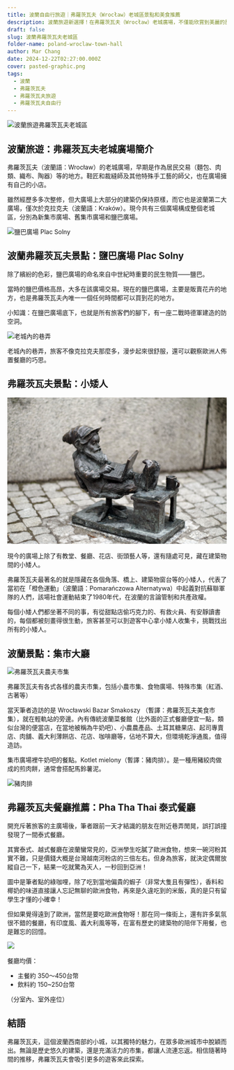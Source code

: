 ```yaml
---
title: 波蘭自由行旅遊｜弗羅茨瓦夫（Wrocław）老城區景點和美食推薦
description: 波蘭旅遊新選擇！在弗羅茨瓦夫（Wrocław）老城廣場，不僅能欣賞到美麗的歷史建築，還能品嚐到地道的波蘭美食，感受當地熱情好客的氛圍。
draft: false
slug: 波蘭弗羅茨瓦夫老城區
folder-name: poland-wroclaw-town-hall
author: Mar Chang
date: 2024-12-22T02:27:00.000Z
cover: pasted-graphic.png
tags:
  - 波蘭
  - 弗羅茨瓦夫
  - 弗羅茨瓦夫旅遊
  - 弗羅茨瓦夫自由行
---
```

![波蘭旅遊弗羅茨瓦夫老城區](pasted-graphic.png "波蘭旅遊弗羅茨瓦夫老城區")

## 波蘭旅遊：弗羅茨瓦夫老城廣場簡介

弗羅茨瓦夫（波蘭語：Wrocław）的老城廣場，早期是作為居民交易（麵包、肉類、織布、陶器）等的地方。鞋匠和裁縫師及其他特殊手工藝的師父，也在廣場擁有自己的小店。

雖然經歷多多次整修，但大廣場上大部分的建築仍保持原樣，而它也是波蘭第二大廣場，僅次於克拉克夫（波蘭語：Kraków）。現今共有三個廣場構成整個老城區，分別為新集市廣場、舊集市廣場和鹽巴廣場。

![鹽巴廣場 Plac Solny](pasted-graphic-1.png "鹽巴廣場 Plac Solny")

## 波蘭弗羅茨瓦夫景點：鹽巴廣場 Plac Solny

除了繽紛的色彩，鹽巴廣場的命名來自中世紀時重要的民生物質——鹽巴。

當時的鹽巴價格高昂，大多在該廣場交易。現在的鹽巴廣場，主要是販賣花卉的地方，也是弗羅茨瓦夫內唯一一個任何時間都可以買到花的地方。

小知識：在鹽巴廣場底下，也就是所有旅客們的腳下，有一座二戰時德軍建造的防空洞。

![老城內的巷弄](pasted-graphic-2.png "老城內的巷弄")

老城內的巷弄，旅客不像克拉克夫那麼多，漫步起來很舒服，還可以觀察歐洲人佈置餐廳的巧思。

## 弗羅茨瓦夫景點：小矮人

![弗羅茨瓦夫隱藏小矮人](pasted-graphic-3.png "弗羅茨瓦夫隱藏小矮人")

現今的廣場上除了有教堂、餐廳、花店、街頭藝人等，還有隨處可見，藏在建築物間的小矮人。

弗羅茨瓦夫最著名的就是隱藏在各個角落、橋上、建築物窗台等的小矮人，代表了當初在「橙色運動」（波蘭語：Pomarańczowa Alternatywa）中起義對抗蘇聯軍隊的人們，該場社會運動結束了1980年代，在波蘭的言論管制和共產政權。

每個小矮人們都坐著不同的事，有從甜點店偷巧克力的、有救火員、有安靜讀書的，每個都被刻畫得很生動，旅客甚至可以到遊客中心拿小矮人收集卡，挑戰找出所有的小矮人。

## 波蘭景點：集市大廳

![弗羅茨瓦夫農夫市集](pasted-graphic-4.png "弗羅茨瓦夫農夫市集")

弗羅茨瓦夫有各式各樣的農夫市集，包括小農市集、食物廣場、特殊市集（紅酒、古著等）

當天筆者造訪的是 Wrocławski Bazar Smakoszy （暫譯：弗羅茨瓦夫美食市集），就在輕軌站的旁邊。內有傳統波蘭菜餐館（比外面的正式餐廳便宜一點，類似台灣的便當店，在當地被稱為牛奶吧）、小農農產品、土耳其糖果店、起司專賣店、肉舖、義大利薄餅店、花店、咖啡廳等，佔地不算大，但環境乾淨通風，值得造訪。

集市廣場裡牛奶吧的餐點。Kotlet mielony（暫譯：豬肉排）。是一種用豬絞肉做成的煎肉餅，通常會搭配馬鈴薯泥。

![豬肉排](pasted-graphic-5.png "豬肉排")

## 弗羅茨瓦夫餐廳推薦：Pha Tha Thai 泰式餐廳

開充斥著旅客的主廣場後，筆者跟前一天才結識的朋友在附近巷弄閒晃，誤打誤撞發現了一間泰式餐廳。

其實泰式、越式餐廳在波蘭蠻常見的，亞洲學生吃膩了歐洲食物，想來一碗河粉其實不難，只是價錢大概是台灣越南河粉店的三倍左右。但身為旅客，就決定偶爾放縱自己一下，結果一吃就驚為天人，一秒回到亞洲！

圖中是筆者點的綠咖哩，除了吃到當地偏貴的蝦子（非常大隻且有彈性），香料和椰奶的味道直接讓人忘記無聊的歐洲食物，再來是久違吃到的米飯，真的是只有留學生才懂的小確幸！

但如果覺得遠到了歐洲，當然是要吃歐洲食物呀！那在同一條街上，還有許多氣氛很不錯的餐廳，有印度風、義大利風等等，在富有歷史的建築物的陪伴下用餐，也是難忘的回憶。

![](pasted-graphic-6.png)

餐廳均價：

* 主餐約 350～450台幣
* 飲料約 150~250台幣

（分室內、室外座位）

## 結語

弗羅茨瓦夫，這個波蘭西南部的小城，以其獨特的魅力，在眾多歐洲城市中脫穎而出。無論是歷史悠久的建築，還是充滿活力的市集，都讓人流連忘返。相信隨著時間的推移，弗羅茨瓦夫會吸引更多的遊客來此探索。
